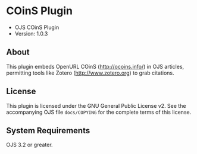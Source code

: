 # COinS Plugin

- OJS COinS Plugin
- Version: 1.0.3

About
-----
This plugin embeds OpenURL COinS (http://ocoins.info/) in OJS articles,
permitting tools like Zotero (http://www.zotero.org) to grab citations.

License
-------
This plugin is licensed under the GNU General Public License v2. See the
accompanying OJS file `docs/COPYING` for the complete terms of this license.

System Requirements
-------------------
OJS 3.2 or greater.
